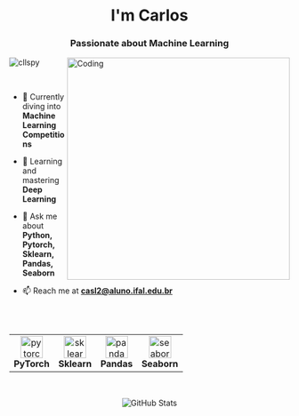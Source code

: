<h1 align="center"> I'm Carlos</h1>
<h3 align="center">Passionate about Machine Learning</h3>

<img align="right" alt="Coding" width="400" src="https://camo.githubusercontent.com/5a40be99b5384a02b2ea628ca7b699d350ffef54b234f5bd09639a3f761c077d/68747470733a2f2f6d69726f2e6d656469756d2e636f6d2f76322f726573697a653a6669743a313237322f312a5a53566d57476363317765454e6230536861775778772e676966">

<p align="left"> <img src="https://komarev.com/ghpvc/?username=cllspy&label=Profile%20views&color=0e75b6&style=flat" alt="cllspy" /> </p>

<br>

- 🔭 Currently diving into **Machine Learning Competitions**

- 🌱 Learning and mastering **Deep Learning**

- 💬 Ask me about **Python, Pytorch, Sklearn, Pandas, Seaborn**

- 📫 Reach me at **casl2@aluno.ifal.edu.br**

<br>
<br>

<table>
  <tr>
    <td align="center"><a href="https://pytorch.org/" target="_blank" rel="noreferrer"><img src="https://www.linuxfoundation.org/hs-fs/hubfs/PyTorchLogo_Icon_fullColor_RGB.png?width=259&height=288&name=PyTorchLogo_Icon_fullColor_RGB.png" alt="pytorch" width="40" height="40"/></a><br><b>PyTorch</b></td>
    <td align="center"><a href="https://scikit-learn.org/" target="_blank" rel="noreferrer"><img src="https://upload.wikimedia.org/wikipedia/commons/thumb/0/05/Scikit_learn_logo_small.svg/1200px-Scikit_learn_logo_small.svg.png" alt="sklearn" width="40" height="40"/></a><br><b>Sklearn</b></td>
    <td align="center"><a href="https://pandas.pydata.org/" target="_blank" rel="noreferrer"><img src="https://ih1.redbubble.net/image.5124540665.7259/st,small,507x507-pad,600x600,f8f8f8.u1.jpg" alt="pandas" width="40" height="40"/></a><br><b>Pandas</b></td>
    <td align="center"><a href="https://seaborn.pydata.org/" target="_blank" rel="noreferrer"><img src="https://seaborn.pydata.org/_images/logo-wide-lightbg.svg" alt="seaborn" width="40" height="40"/></a><br><b>Seaborn</b></td>
  </tr>
</table>

<br>
<p align="center">
  <img src="https://github-readme-stats.vercel.app/api?username=cllspy&show_icons=true&locale=en" alt="GitHub Stats" />
  <br>
  <img src="https://img.shields.io/github
</p>
